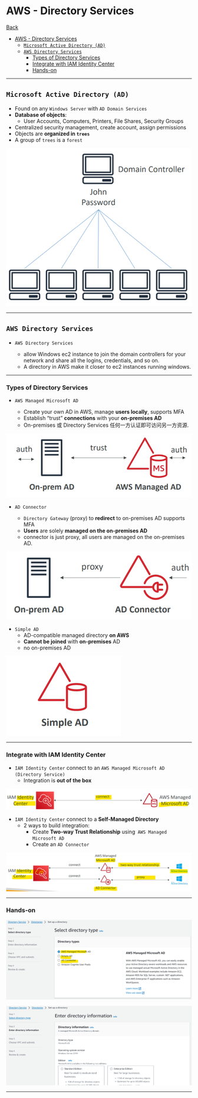 # AWS - Directory Services

[Back](../index.md)

- [AWS - Directory Services](#aws---directory-services)
  - [`Microsoft Active Directory (AD)`](#microsoft-active-directory-ad)
  - [`AWS Directory Services`](#aws-directory-services)
    - [Types of Directory Services](#types-of-directory-services)
    - [Integrate with IAM Identity Center](#integrate-with-iam-identity-center)
    - [Hands-on](#hands-on)

---

## `Microsoft Active Directory (AD)`

- Found on any `Windows Server` with `AD Domain Services`
- **Database of objects**:
  - User Accounts, Computers, Printers, File Shares, Security Groups
- Centralized security management, create account, assign permissions
- Objects are **organized in `trees`**
- A group of `trees` is a `forest`

![win_ad_diagram](./pic/win_ad_diagram.png)

---

## `AWS Directory Services`

- `AWS Directory Services`

  - allow Windows ec2 instance to join the domain controllers for your network and share all the logins, credentials, and so on.
  - A directory in AWS make it closer to ec2 instances running windows.

---

### Types of Directory Services

- `AWS Managed Microsoft AD`

  - Create your own AD in AWS, manage **users locally**, supports MFA
  - Establish “trust” **connections** with your **on-premises AD**
  - On-premises 或 Directory Services 任何一方认证即可访问另一方资源.

![directory_service_managed_microsoft_ad](./pic/directory_service_managed_microsoft_ad.png)

- `AD Connector`

  - `Directory Gateway` (proxy) to **redirect** to on-premises AD supports MFA
  - **Users** are solely **managed on the on-premises AD**
  - connector is just proxy, all users are managed on the on-premises AD.

![directory_service_ad_connector](./pic/directory_service_ad_connector.png)

- `Simple AD`
  - AD-compatible managed directory **on AWS**
  - **Cannot be joined** with **on-premises** AD
  - no on-premises AD

![directory_service_simple_ad](./pic/directory_service_simple_ad.png)

---

### Integrate with IAM Identity Center

- `IAM Identity Center` connect to an `AWS Managed Microsoft AD (Directory Service)`
  - Integration is **out of the box**

![directory_service_identity_center](./pic/directory_service_identity_center.png)

- `IAM Identity Center` connect to a **Self-Managed Directory**
  - 2 ways to build integration:
    - Create **Two-way Trust Relationship** using` AWS Managed Microsoft AD`
    - Create an `AD Connector`

![directory_service_identity_center_selfmanaged](./pic/directory_service_identity_center_selfmanaged.png)

---

### Hands-on

![directory_service_handson01](./pic/directory_service_handson01.png)

![directory_service_handson01](./pic/directory_service_handson02.png)

---
